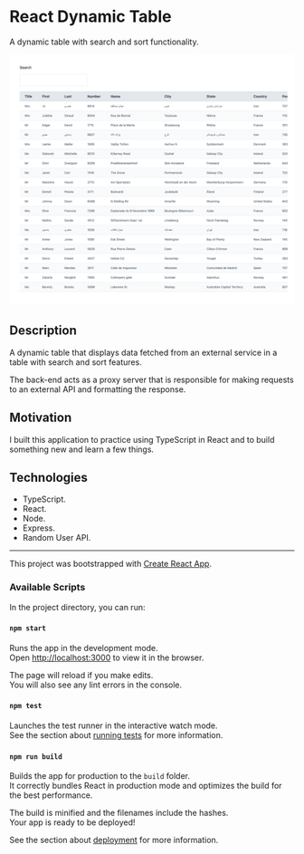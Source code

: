 # React Dynamic Table

A dynamic table with search and sort functionality.

![React Dynamic Table](documentation/react-dynamic-table.png)

## Description

A dynamic table that displays data fetched from an external service in a table with search and sort features.

The back-end acts as a proxy server that is responsible for making requests to an external API and formatting the response.

## Motivation

I built this application to practice using TypeScript in React and to build something new and learn a few things.

## Technologies

- TypeScript.
- React.
- Node.
- Express.
- Random User API.

---

This project was bootstrapped with [Create React App](https://github.com/facebook/create-react-app).

### Available Scripts

In the project directory, you can run:

#### `npm start`

Runs the app in the development mode.\
Open [http://localhost:3000](http://localhost:3000) to view it in the browser.

The page will reload if you make edits.\
You will also see any lint errors in the console.

#### `npm test`

Launches the test runner in the interactive watch mode.\
See the section about [running tests](https://facebook.github.io/create-react-app/docs/running-tests) for more information.

#### `npm run build`

Builds the app for production to the `build` folder.\
It correctly bundles React in production mode and optimizes the build for the best performance.

The build is minified and the filenames include the hashes.\
Your app is ready to be deployed!

See the section about [deployment](https://facebook.github.io/create-react-app/docs/deployment) for more information.
